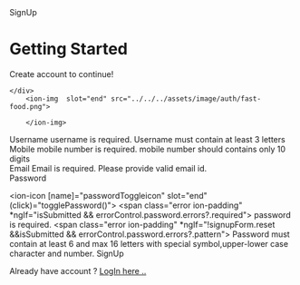 <ion-header color="danger">
  <ion-toolbar color="warning">
    <ion-title>SignUp </ion-title>
  </ion-toolbar>
</ion-header>

<ion-content class="form-content" >
  <ion-item class="signupheader ion-no-padding" lines="none">
<div>
     <h1>Getting Started</h1>
     <div><p>Create account to continue!</p></div> 
      
    </div>
        <ion-img  slot="end" src="../../../assets/image/auth/fast-food.png">
  
        </ion-img>
   

  </ion-item>
<form [formGroup]="signupForm" (ngSubmit)="submitForm()" novalidate><ion-card >
  <ion-card-content>
 
   <ion-item  class="label">
    <ion-icon name="person" slot="end"></ion-icon>
  <ion-label position="floating">Username</ion-label>
  <ion-input  type="name"   formControlName="username" ></ion-input>
</ion-item>
<span class="error ion-padding" *ngIf="isSubmitted && errorControl.username.errors?.required">
  username is required.
</span>
<span class="error ion-padding" *ngIf="!signupForm.reset &&isSubmitted && errorControl.username.errors?.pattern">
  Username must contain at least 3 letters
</span>
<br>
<ion-item  class="label">
  <ion-icon name="call" slot="end"></ion-icon>
<ion-label position="floating">Mobile</ion-label>
<ion-input  type="tel"  formControlName="mobile"   ></ion-input>
</ion-item>
<span class="error ion-padding" *ngIf="isSubmitted && errorControl.mobile.errors?.required">
  mobile number is required.
</span>
<span class="error ion-padding" *ngIf="!signupForm.reset &&isSubmitted && errorControl.mobile.errors?.pattern">
 mobile number should contains only 10 digits
</span>
<br>
    <ion-item  class="label">
      <ion-icon name="mail" slot="end"></ion-icon>
    <ion-label position="floating">Email</ion-label>
    <ion-input  type="email"   formControlName="email" ></ion-input>
  </ion-item>
  <span class="error ion-padding" *ngIf="  isSubmitted && errorControl.email.errors?.required">
    Email is required.
  </span>
  <span class="error ion-padding" *ngIf="!signupForm.reset &&isSubmitted && errorControl.email.errors?.pattern">
    Please provide valid email id.
  </span>
<br>  
<ion-item class="label"  > <ion-label position="floating">Password</ion-label>
  <ion-input  [type]="showpassword ? 'text' : 'password'" formControlName="password"></ion-input>
  
  <ion-icon [name]="passwordToggleicon" slot="end" (click)="togglePassword()"></ion-icon>
</ion-item>
  <span class="error ion-padding" *ngIf="isSubmitted && errorControl.password.errors?.required">
    password is required.
  </span>
  <span class="error ion-padding" *ngIf="!signupForm.reset &&isSubmitted && errorControl.password.errors?.pattern">
    Password must contain at least 6 and max 16 letters with special symbol,upper-lower case character and number.
  </span>
  <ion-button expand="block"  class="signupButton" type="submit" >SignUp</ion-button>


</ion-card-content>
  
</ion-card>

</form> 

<p class="bottomtext">Already have account ? <a href="/login" class="register"> LogIn here ..</a> </p>
 
</ion-content>



